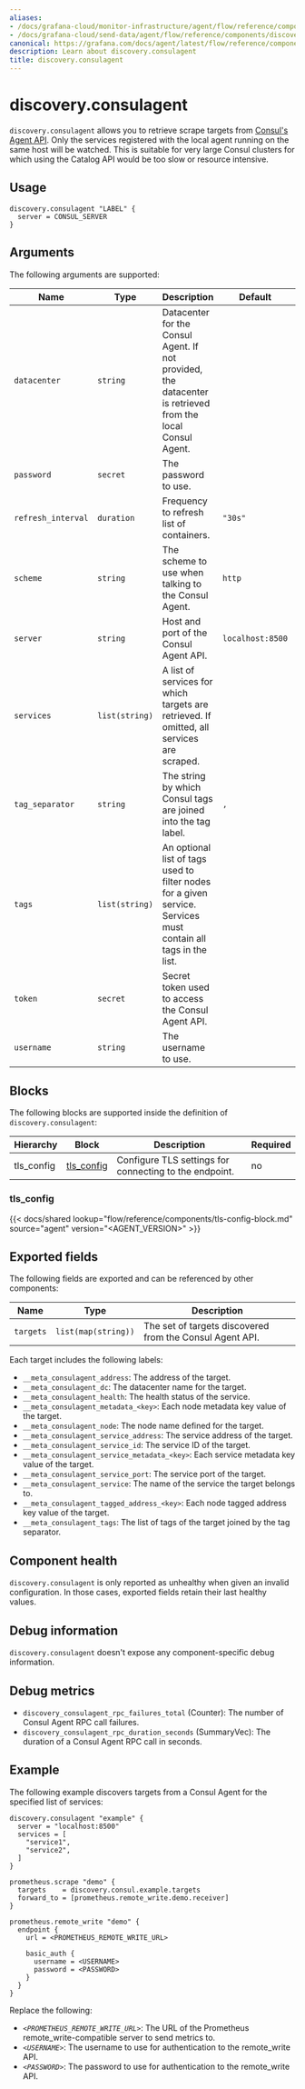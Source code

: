 ```yaml
---
aliases:
- /docs/grafana-cloud/monitor-infrastructure/agent/flow/reference/components/discovery.consulagent/
- /docs/grafana-cloud/send-data/agent/flow/reference/components/discovery.consulagent/
canonical: https://grafana.com/docs/agent/latest/flow/reference/components/discovery.consulagent/
description: Learn about discovery.consulagent
title: discovery.consulagent
---
```


# discovery.consulagent

`discovery.consulagent` allows you to retrieve scrape targets from [Consul's Agent API][].
Only the services registered with the local agent running on the same host will be watched.
This is suitable for very large Consul clusters for which using the Catalog API would be too slow or resource intensive.

[Consul's Agent API]: https://developer.hashicorp.com/consul/api-docs/agent

## Usage

```river
discovery.consulagent "LABEL" {
  server = CONSUL_SERVER
}
```

## Arguments

The following arguments are supported:

| Name               | Type           | Description                                                                                                    | Default          | Required |
|--------------------|----------------|----------------------------------------------------------------------------------------------------------------|------------------|----------|
| `datacenter`       | `string`       | Datacenter for the Consul Agent. If not provided, the datacenter is retrieved from the local Consul Agent.     |                  | no       |
| `password`         | `secret`       | The password to use.                                                                                           |                  | no       |
| `refresh_interval` | `duration`     | Frequency to refresh list of containers.                                                                       | `"30s"`          | no       |
| `scheme`           | `string`       | The scheme to use when talking to the Consul Agent.                                                            | `http`           | no       |
| `server`           | `string`       | Host and port of the Consul Agent API.                                                                         | `localhost:8500` | no       |
| `services`         | `list(string)` | A list of services for which targets are retrieved. If omitted, all services are scraped.                      |                  | no       |
| `tag_separator`    | `string`       | The string by which Consul tags are joined into the tag label.                                                 | `,`              | no       |
| `tags`             | `list(string)` | An optional list of tags used to filter nodes for a given service. Services must contain all tags in the list. |                  | no       |
| `token`            | `secret`       | Secret token used to access the Consul Agent API.                                                              |                  | no       |
| `username`         | `string`       | The username to use.                                                                                           |                  | no       |

## Blocks

The following blocks are supported inside the definition of `discovery.consulagent`:

| Hierarchy  | Block          | Description                                            | Required |
| ---------- | -------------- | ------------------------------------------------------ | -------- |
| tls_config | [tls_config][] | Configure TLS settings for connecting to the endpoint. | no       |

[tls_config]: #tls_config-block

### tls_config

{{< docs/shared lookup="flow/reference/components/tls-config-block.md" source="agent" version="<AGENT_VERSION>" >}}

## Exported fields

The following fields are exported and can be referenced by other components:

| Name      | Type                | Description                                              |
| --------- | ------------------- | -------------------------------------------------------- |
| `targets` | `list(map(string))` | The set of targets discovered from the Consul Agent API. |

Each target includes the following labels:

- `__meta_consulagent_address`: The address of the target.
- `__meta_consulagent_dc`: The datacenter name for the target.
- `__meta_consulagent_health`: The health status of the service.
- `__meta_consulagent_metadata_<key>`: Each node metadata key value of the target.
- `__meta_consulagent_node`: The node name defined for the target.
- `__meta_consulagent_service_address`: The service address of the target.
- `__meta_consulagent_service_id`: The service ID of the target.
- `__meta_consulagent_service_metadata_<key>`: Each service metadata key value of the target.
- `__meta_consulagent_service_port`: The service port of the target.
- `__meta_consulagent_service`: The name of the service the target belongs to.
- `__meta_consulagent_tagged_address_<key>`: Each node tagged address key value of the target.
- `__meta_consulagent_tags`: The list of tags of the target joined by the tag separator.

## Component health

`discovery.consulagent` is only reported as unhealthy when given an invalid configuration.
In those cases, exported fields retain their last healthy values.

## Debug information

`discovery.consulagent` doesn't expose any component-specific debug information.

## Debug metrics

- `discovery_consulagent_rpc_failures_total` (Counter): The number of Consul Agent RPC call failures.
- `discovery_consulagent_rpc_duration_seconds` (SummaryVec): The duration of a Consul Agent RPC call in seconds.

## Example

<!-- TODO: Include a logging example -->
The following example discovers targets from a Consul Agent for the specified list of services:

```river
discovery.consulagent "example" {
  server = "localhost:8500"
  services = [
    "service1",
    "service2",
  ]
}

prometheus.scrape "demo" {
  targets    = discovery.consul.example.targets
  forward_to = [prometheus.remote_write.demo.receiver]
}

prometheus.remote_write "demo" {
  endpoint {
    url = <PROMETHEUS_REMOTE_WRITE_URL>

    basic_auth {
      username = <USERNAME>
      password = <PASSWORD>
    }
  }
}
```

Replace the following:

- _`<PROMETHEUS_REMOTE_WRITE_URL>`_: The URL of the Prometheus remote_write-compatible server to send metrics to.
- _`<USERNAME>`_: The username to use for authentication to the remote_write API.
- _`<PASSWORD>`_: The password to use for authentication to the remote_write API.

